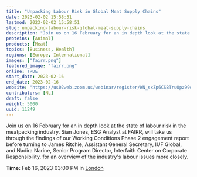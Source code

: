 ```yaml
---
title: "Unpacking Labour Risk in Global Meat Supply Chains"
date: 2023-02-02 15:58:51
lastmod: 2023-02-02 15:58:51
slug: unpacking-labour-risk-global-meat-supply-chains
description: "Join us on 16 February for an in depth look at the state of labour risk in the meatpacking industry. Sian Jones, ESG Analyst at FAIRR, will take us through the findings of our Working Conditions Phase 2 engagement report before turning to James Ritchie, Assistant General Secretary, IUF Global, and Nadira Narine, Senior Program Director, Interfaith Center on Corporate Responsibility, for an overview of the industry's labour issues more closely.Time: Feb 16, 2023 03:00 PM in London"
proteins: [Animal]
products: [Meat]
topics: [Business, Health]
regions: [Europe, International]
images: ["fairr.png"]
featured_image: "fairr.png"
online: TRUE
start_date: 2023-02-16
end_date: 2023-02-16
website: "https://us02web.zoom.us/webinar/register/WN_sxZp6CSBTruOpz99obrgDQ"
contributors: [NL]
draft: false
weight: 5000
uuid: 11249
---
```

Join us on 16 February for an in depth look at the state of labour risk
in the meatpacking industry. Sian Jones, ESG Analyst at FAIRR, will take
us through the findings of our Working Conditions Phase 2 engagement
report before turning to James Ritchie, Assistant General Secretary, IUF
Global, and Nadira Narine, Senior Program Director, Interfaith Center on
Corporate Responsibility, for an overview of the industry\'s labour
issues more closely.

**Time:** Feb 16, 2023 03:00 PM in [London](;)
